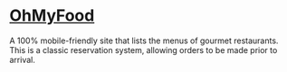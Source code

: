 # [OhMyFood](index.html)
A 100% mobile-friendly site that lists the menus of gourmet restaurants. This is a classic reservation system, allowing orders to be made prior to arrival.
